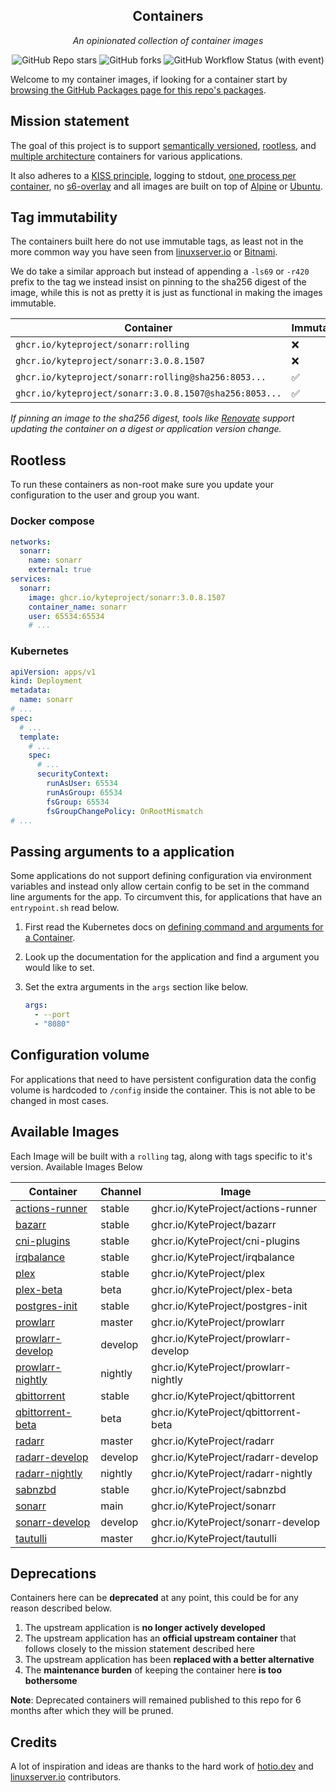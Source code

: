 <!---
NOTE: AUTO-GENERATED FILE
to edit this file, instead edit its template at: ./github/scripts/templates/README.md.j2
-->
<div align="center">


## Containers

_An opinionated collection of container images_

</div>

<div align="center">

![GitHub Repo stars](https://img.shields.io/github/stars/kyteproject/containers?style=for-the-badge)
![GitHub forks](https://img.shields.io/github/forks/kyteproject/containers?style=for-the-badge)
![GitHub Workflow Status (with event)](https://img.shields.io/github/actions/workflow/status/kyteproject/containers/release-scheduled.yaml?style=for-the-badge&label=Scheduled%20Release)

</div>

Welcome to my container images, if looking for a container start by [browsing the GitHub Packages page for this repo's packages](https://github.com/kyteproject?tab=packages&repo_name=containers).

## Mission statement

The goal of this project is to support [semantically versioned](https://semver.org/), [rootless](https://rootlesscontaine.rs/), and [multiple architecture](https://www.docker.com/blog/multi-arch-build-and-images-the-simple-way/) containers for various applications.

It also adheres to a [KISS principle](https://en.wikipedia.org/wiki/KISS_principle), logging to stdout, [one process per container](https://testdriven.io/tips/59de3279-4a2d-4556-9cd0-b444249ed31e/), no [s6-overlay](https://github.com/just-containers/s6-overlay) and all images are built on top of [Alpine](https://hub.docker.com/_/alpine) or [Ubuntu](https://hub.docker.com/_/ubuntu).

## Tag immutability

The containers built here do not use immutable tags, as least not in the more common way you have seen from [linuxserver.io](https://fleet.linuxserver.io/) or [Bitnami](https://bitnami.com/stacks/containers).

We do take a similar approach but instead of appending a `-ls69` or `-r420` prefix to the tag we instead insist on pinning to the sha256 digest of the image, while this is not as pretty it is just as functional in making the images immutable.

| Container                                          | Immutable |
|----------------------------------------------------|-----------|
| `ghcr.io/kyteproject/sonarr:rolling`                   | ❌         |
| `ghcr.io/kyteproject/sonarr:3.0.8.1507`                | ❌         |
| `ghcr.io/kyteproject/sonarr:rolling@sha256:8053...`    | ✅         |
| `ghcr.io/kyteproject/sonarr:3.0.8.1507@sha256:8053...` | ✅         |

_If pinning an image to the sha256 digest, tools like [Renovate](https://github.com/renovatebot/renovate) support updating the container on a digest or application version change._

## Rootless

To run these containers as non-root make sure you update your configuration to the user and group you want.

### Docker compose

```yaml
networks:
  sonarr:
    name: sonarr
    external: true
services:
  sonarr:
    image: ghcr.io/kyteproject/sonarr:3.0.8.1507
    container_name: sonarr
    user: 65534:65534
    # ...
```

### Kubernetes

```yaml
apiVersion: apps/v1
kind: Deployment
metadata:
  name: sonarr
# ...
spec:
  # ...
  template:
    # ...
    spec:
      # ...
      securityContext:
        runAsUser: 65534
        runAsGroup: 65534
        fsGroup: 65534
        fsGroupChangePolicy: OnRootMismatch
# ...
```

## Passing arguments to a application

Some applications do not support defining configuration via environment variables and instead only allow certain config to be set in the command line arguments for the app. To circumvent this, for applications that have an `entrypoint.sh` read below.

1. First read the Kubernetes docs on [defining command and arguments for a Container](https://kubernetes.io/docs/tasks/inject-data-application/define-command-argument-container/).
2. Look up the documentation for the application and find a argument you would like to set.
3. Set the extra arguments in the `args` section like below.

    ```yaml
    args:
      - --port
      - "8080"
    ```

## Configuration volume

For applications that need to have persistent configuration data the config volume is hardcoded to `/config` inside the container. This is not able to be changed in most cases.

## Available Images

Each Image will be built with a `rolling` tag, along with tags specific to it's version. Available Images Below

Container | Channel | Image
--- | --- | ---
[actions-runner](https://github.com/KyteProject/containers/pkgs/container/actions-runner) | stable | ghcr.io/KyteProject/actions-runner
[bazarr](https://github.com/KyteProject/containers/pkgs/container/bazarr) | stable | ghcr.io/KyteProject/bazarr
[cni-plugins](https://github.com/KyteProject/containers/pkgs/container/cni-plugins) | stable | ghcr.io/KyteProject/cni-plugins
[irqbalance](https://github.com/KyteProject/containers/pkgs/container/irqbalance) | stable | ghcr.io/KyteProject/irqbalance
[plex](https://github.com/KyteProject/containers/pkgs/container/plex) | stable | ghcr.io/KyteProject/plex
[plex-beta](https://github.com/KyteProject/containers/pkgs/container/plex-beta) | beta | ghcr.io/KyteProject/plex-beta
[postgres-init](https://github.com/KyteProject/containers/pkgs/container/postgres-init) | stable | ghcr.io/KyteProject/postgres-init
[prowlarr](https://github.com/KyteProject/containers/pkgs/container/prowlarr) | master | ghcr.io/KyteProject/prowlarr
[prowlarr-develop](https://github.com/KyteProject/containers/pkgs/container/prowlarr-develop) | develop | ghcr.io/KyteProject/prowlarr-develop
[prowlarr-nightly](https://github.com/KyteProject/containers/pkgs/container/prowlarr-nightly) | nightly | ghcr.io/KyteProject/prowlarr-nightly
[qbittorrent](https://github.com/KyteProject/containers/pkgs/container/qbittorrent) | stable | ghcr.io/KyteProject/qbittorrent
[qbittorrent-beta](https://github.com/KyteProject/containers/pkgs/container/qbittorrent-beta) | beta | ghcr.io/KyteProject/qbittorrent-beta
[radarr](https://github.com/KyteProject/containers/pkgs/container/radarr) | master | ghcr.io/KyteProject/radarr
[radarr-develop](https://github.com/KyteProject/containers/pkgs/container/radarr-develop) | develop | ghcr.io/KyteProject/radarr-develop
[radarr-nightly](https://github.com/KyteProject/containers/pkgs/container/radarr-nightly) | nightly | ghcr.io/KyteProject/radarr-nightly
[sabnzbd](https://github.com/KyteProject/containers/pkgs/container/sabnzbd) | stable | ghcr.io/KyteProject/sabnzbd
[sonarr](https://github.com/KyteProject/containers/pkgs/container/sonarr) | main | ghcr.io/KyteProject/sonarr
[sonarr-develop](https://github.com/KyteProject/containers/pkgs/container/sonarr-develop) | develop | ghcr.io/KyteProject/sonarr-develop
[tautulli](https://github.com/KyteProject/containers/pkgs/container/tautulli) | master | ghcr.io/KyteProject/tautulli


## Deprecations

Containers here can be **deprecated** at any point, this could be for any reason described below.

1. The upstream application is **no longer actively developed**
2. The upstream application has an **official upstream container** that follows closely to the mission statement described here
3. The upstream application has been **replaced with a better alternative**
4. The **maintenance burden** of keeping the container here **is too bothersome**

**Note**: Deprecated containers will remained published to this repo for 6 months after which they will be pruned.

## Credits

A lot of inspiration and ideas are thanks to the hard work of [hotio.dev](https://hotio.dev/) and [linuxserver.io](https://www.linuxserver.io/) contributors.